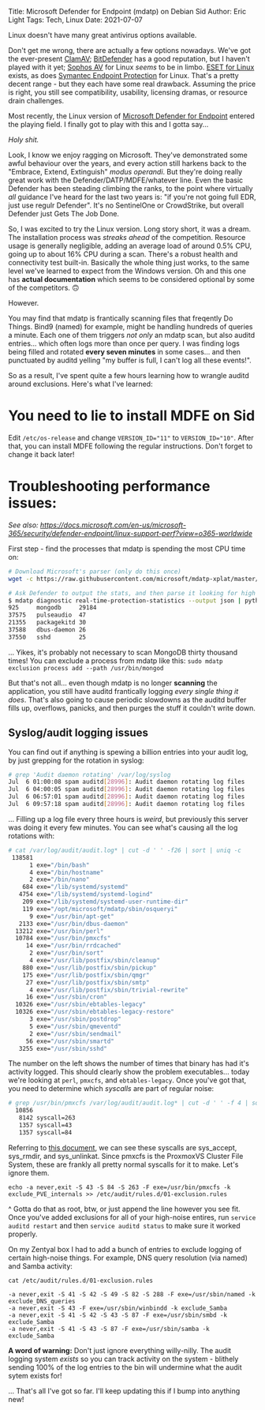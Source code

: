 Title: Microsoft Defender for Endpoint (mdatp) on Debian Sid
Author: Eric Light
Tags: Tech, Linux
Date: 2021-07-07

Linux doesn't have many great antivirus options available. 

Don't get me wrong, there are actually a few options nowadays. We've got the ever-present [ClamAV](https://www.clamav.net/); [BitDefender](https://www.bitdefender.com) has a good reputation, but I haven't played with it yet; [Sophos AV](https://www.sophos.com/en-us/support/documentation/sophos-anti-virus-for-linux.aspx?) for Linux _seems_ to be in limbo. [ESET for Linux](https://www.eset.com/int/home/antivirus-linux/) exists, as does [Symantec Endpoint Protection](https://techdocs.broadcom.com/us/en/symantec-security-software/endpoint-security-and-management/endpoint-protection/all/getting-up-and-running-on-for-the-first-time-v45150512-d43e1033/installing-clients-with-save-package-v16194723-d21e1502/installing-the-client-for-linux-v95193124-d21e2986.html) for Linux. That's a pretty decent range - but they each have some real drawback. Assuming the price is right, you still see compatibility, usability, licensing dramas, or resource drain challenges.

Most recently, the Linux version of [Microsoft Defender for Endpoint](https://docs.microsoft.com/en-us/microsoft-365/security/defender-endpoint/microsoft-defender-endpoint-linux?view=o365-worldwide) entered the playing field. I finally got to play with this and I gotta say...

_Holy shit._

Look, I know we enjoy ragging on Microsoft. They've demonstrated some awful behaviour over the years, and every action still harkens back to the "Embrace, Extend, Extinguish" _modus operandi_. But they're doing really great work with the Defender/DATP/MDFE/whatever line. Even the basic Defender has been steading climbing the ranks, to the point where virtually _all_ guidance I've heard for the last two years is: "if you're not going full EDR, just use regulr Defender". It's no SentinelOne or CrowdStrike, but overall Defender just Gets The Job Done.

So, I was excited to try the Linux version. Long story short, it was a dream. The installation process was _streaks ahead_ of the competition. Resource usage is generally negligible, adding an average load of around 0.5% CPU, going up to about 16% CPU during a scan. There's a robust health and connectivity test built-in. Basically the whole thing just works, to the same level we've learned to expect from the Windows version. Oh and this one has **actual documentation** which seems to be considered optional by some of the competitors. 🙃

However.

You may find that mdatp is frantically scanning files that freqently Do Things. Bind9 (named) for example, might be handling hundreds of queries a minute. Each one of them triggers _not only_ an mdatp scan, but also auditd entries... which often logs more than once per query. I was finding logs being filled and rotated **every seven minutes** in some cases... and then punctuated by auditd yelling "my buffer is full, I can't log all these events!".

So as a result, I've spent quite a few hours learning how to wrangle auditd around exclusions.  Here's what I've learned:

# You need to lie to install MDFE on Sid

Edit `/etc/os-release` and change `VERSION_ID="11"` to `VERSION_ID="10"`. After that, you can install MDFE following the regular instructions. Don't forget to change it back later! 


# Troubleshooting performance issues:

_See also: <https://docs.microsoft.com/en-us/microsoft-365/security/defender-endpoint/linux-support-perf?view=o365-worldwide>_

First step - find the processes that mdatp is spending the most CPU time on:

``` bash
# Download Microsoft's parser (only do this once)
wget -c https://raw.githubusercontent.com/microsoft/mdatp-xplat/master/linux/diagnostic/high_cpu_parser.py

# Ask Defender to output the stats, and then parse it looking for high CPU:
$ mdatp diagnostic real-time-protection-statistics --output json | python high_cpu_parser.py
925 	mongodb		29184
37575	pulseaudio	47
21355	packagekitd	30
37588	dbus-daemon	26
37550	sshd		25
```

... Yikes, it's probably not necessary to scan MongoDB thirty thousand times! You can exclude a process from mdatp like this: `sudo mdatp exclusion process add --path /usr/bin/mongod`

But that's not all... even though mdatp is no longer **scanning** the application, you still have auditd frantically logging _every single thing it does_. That's also going to cause periodic slowdowns as the auditd buffer fills up, overflows, panicks, and then purges the stuff it couldn't write down.

## Syslog/audit logging issues

You can find out if anything is spewing a billion entries into your audit log, by just grepping for the rotation in syslog:

``` bash
# grep 'Audit daemon rotating' /var/log/syslog
Jul  6 01:00:08 spam auditd[28996]: Audit daemon rotating log files
Jul  6 04:00:05 spam auditd[28996]: Audit daemon rotating log files
Jul  6 06:57:01 spam auditd[28996]: Audit daemon rotating log files
Jul  6 09:57:18 spam auditd[28996]: Audit daemon rotating log files

```

... Filling up a log file every three hours is _weird_, but previously this server was doing it every few minutes. You can see what's causing all the log rotations with:

``` bash
# cat /var/log/audit/audit.log* | cut -d ' ' -f26 | sort | uniq -c
 138581 
      1 exe="/bin/bash"
      4 exe="/bin/hostname"
      2 exe="/bin/nano"
    684 exe="/lib/systemd/systemd"
   4754 exe="/lib/systemd/systemd-logind"
    209 exe="/lib/systemd/systemd-user-runtime-dir"
    119 exe="/opt/microsoft/mdatp/sbin/osqueryi"
      9 exe="/usr/bin/apt-get"
   2133 exe="/usr/bin/dbus-daemon"
  13212 exe="/usr/bin/perl"
  10784 exe="/usr/bin/pmxcfs"
     14 exe="/usr/bin/rrdcached"
      2 exe="/usr/bin/sort"
      4 exe="/usr/lib/postfix/sbin/cleanup"
    880 exe="/usr/lib/postfix/sbin/pickup"
    175 exe="/usr/lib/postfix/sbin/qmgr"
     27 exe="/usr/lib/postfix/sbin/smtp"
      4 exe="/usr/lib/postfix/sbin/trivial-rewrite"
     16 exe="/usr/sbin/cron"
  10326 exe="/usr/sbin/ebtables-legacy"
  10326 exe="/usr/sbin/ebtables-legacy-restore"
      3 exe="/usr/sbin/postdrop"
      5 exe="/usr/sbin/qmeventd"
      2 exe="/usr/sbin/sendmail"
     56 exe="/usr/sbin/smartd"
   3255 exe="/usr/sbin/sshd"
```

The number on the left shows the number of times that binary has had it's activity logged. This should clearly show the problem executables... today we're looking at `perl`, `pmxcfs`, and `ebtables-legacy`. Once you've got that, you need to determine which *syscalls* are part of regular noise:

```bash
# grep /usr/bin/pmxcfs /var/log/audit/audit.log* | cut -d ' ' -f 4 | sort | uniq -c
  10856 
   8142 syscall=263
   1357 syscall=43
   1357 syscall=84
```

Referring to [this document](https://blog.rchapman.org/posts/Linux_System_Call_Table_for_x86_64/), we can see these syscalls are sys_accept, sys_rmdir, and sys_unlinkat. Since pmxcfs is the ProxmoxVS Cluster File System, these are frankly all pretty normal syscalls for it to make.  Let's ignore them.

`echo -a never,exit -S 43 -S 84 -S 263 -F exe=/usr/bin/pmxcfs -k exclude_PVE_internals >> /etc/audit/rules.d/01-exclusion.rules`

^ Gotta do that as root, btw, or just append the line however you see fit. Once you've added exclusions for all of your high-noise entires, run `service auditd restart` and then `service auditd status` to make sure it worked properly.

On my Zentyal box I had to add a bunch of entries to exclude logging of certain high-noise things. For example, DNS query resolution (via named) and Samba activity:

``` text
cat /etc/audit/rules.d/01-exclusion.rules

-a never,exit -S 41 -S 42 -S 49 -S 82 -S 288 -F exe=/usr/sbin/named -k exclude_DNS_queries
-a never,exit -S 43 -F exe=/usr/sbin/winbindd -k exclude_Samba
-a never,exit -S 41 -S 42 -S 43 -S 87 -F exe=/usr/sbin/smbd -k exclude_Samba
-a never,exit -S 41 -S 43 -S 87 -F exe=/usr/sbin/samba -k exclude_Samba
```

**A word of warning:**  Don't just ignore everything willy-nilly. The audit logging system _exists_ so you can track activity on the system - blithely sending 100% of the log entries to the bin will undermine what the audit sytem exists for!


... That's all I've got so far. I'll keep updating this if I bump into anything new!
